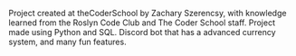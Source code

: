 Project created at theCoderSchool by Zachary Szerencsy, with knowledge learned from the Roslyn Code Club and The Coder School staff.
Project made using Python and SQL. Discord bot that has a advanced currency system, and many fun features.
